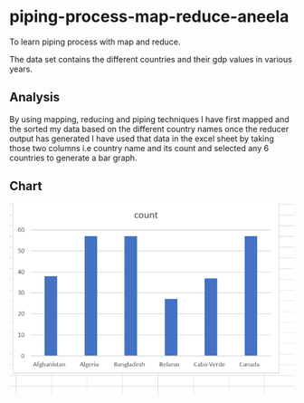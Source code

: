 # piping-process-map-reduce-aneela
To learn piping process with map and reduce.

The data set contains the different countries and their gdp values in various years.
## Analysis

By using mapping, reducing and piping techniques I have first mapped and the sorted my data based on the different country names once the reducer output has generated I have used that data in the excel sheet by taking those two columns i.e country name and its count and selected any 6 countries to generate a bar graph.

## Chart


![myChart](https://github.com/aneela123/piping-process-map-reduce-aneela/blob/main/Capture.PNG)
